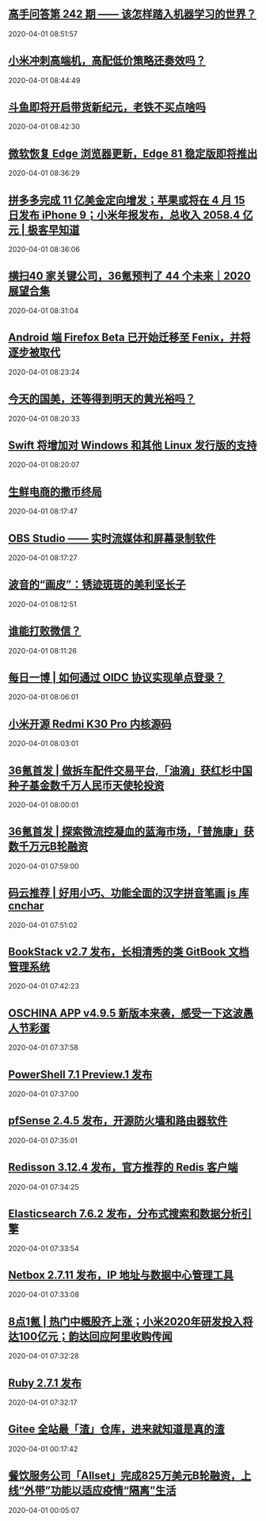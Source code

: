 ## <a href="https://www.oschina.net/question/4105562_2315636" target="_blank">高手问答第 242 期 —— 该怎样踏入机器学习的世界？</a>
2020-04-01 08:51:57 
## <a href="http://36kr.com/p/5307560.html?ktm_source=feed" target="_blank">小米冲刺高端机，高配低价策略还奏效吗？</a>
2020-04-01 08:44:49 
## <a href="http://www.36kr.com/p/5307495.html?ktm_source=feed" target="_blank">斗鱼即将开启带货新纪元，老铁不买点啥吗</a>
2020-04-01 08:42:30 
## <a href="https://www.oschina.net/news/114534/microsoft-resumes-edge-updates" target="_blank">微软恢复 Edge 浏览器更新，Edge 81 稳定版即将推出</a>
2020-04-01 08:36:29 
## <a href="http://www.geekpark.net/news/257778" target="_blank">拼多多完成 11 亿美金定向增发；苹果或将在 4 月 15 日发布 iPhone 9；小米年报发布，总收入 2058.4 亿元 | 极客早知道</a>
2020-04-01 08:36:06 
## <a href="http://36kr.com/p/5307522.html?ktm_source=feed" target="_blank">横扫40 家关键公司，36氪预判了 44 个未来｜2020展望合集</a>
2020-04-01 08:31:04 
## <a href="https://www.oschina.net/news/114533/mozilla-begins-bringing-fenix-to-firefox-beta" target="_blank">Android 端 Firefox Beta 已开始迁移至 Fenix，并将逐步被取代</a>
2020-04-01 08:23:24 
## <a href="http://36kr.com/p/5307487.html?ktm_source=feed" target="_blank">今天的国美，还等得到明天的黄光裕吗？</a>
2020-04-01 08:20:33 
## <a href="https://www.oschina.net/news/114532/official-swift-programming-for-windows" target="_blank">Swift 将增加对 Windows 和其他 Linux 发行版的支持</a>
2020-04-01 08:20:07 
## <a href="http://36kr.com/p/5307548.html?ktm_source=feed" target="_blank">生鲜电商的撒币终局</a>
2020-04-01 08:17:47 
## <a href="https://www.oschina.net/p/obs-studio" target="_blank">OBS Studio —— 实时流媒体和屏幕录制软件</a>
2020-04-01 08:17:27 
## <a href="http://36kr.com/p/5307549.html?ktm_source=feed" target="_blank">波音的“画皮”：锈迹斑斑的美利坚长子</a>
2020-04-01 08:12:51 
## <a href="http://www.36kr.com/p/5307460.html?ktm_source=feed" target="_blank">谁能打败微信？</a>
2020-04-01 08:11:26 
## <a href="https://my.oschina.net/authing/blog/3212301" target="_blank">每日一博 | 如何通过 OIDC 协议实现单点登录？</a>
2020-04-01 08:06:01 
## <a href="https://www.oschina.net/news/114529/xiaomi-redmi-k30-pro-kernel-source-code" target="_blank">小米开源 Redmi K30 Pro 内核源码</a>
2020-04-01 08:03:01 
## <a href="http://36kr.com/p/5306197.html?ktm_source=feed" target="_blank">36氪首发 | 做拆车配件交易平台,「油滴」获红杉中国种子基金数千万人民币天使轮投资</a>
2020-04-01 08:00:01 
## <a href="http://36kr.com/p/5307187.html?ktm_source=feed" target="_blank">36氪首发 | 探索微流控凝血的蓝海市场，「普施康」获数千万元B轮融资</a>
2020-04-01 07:59:00 
## <a href="https://gitee.com/theajack/cnchar" target="_blank">码云推荐 | 好用小巧、功能全面的汉字拼音笔画 js 库 cnchar</a>
2020-04-01 07:51:02 
## <a href="https://www.oschina.net/news/114527/bookstack-2-7-released" target="_blank">BookStack v2.7 发布，长相清秀的类 GitBook 文档管理系统</a>
2020-04-01 07:42:23 
## <a href="https://www.oschina.net/news/114526/oschina-app-4-9-5-released" target="_blank">OSCHINA APP v4.9.5 新版本来袭，感受一下这波愚人节彩蛋</a>
2020-04-01 07:37:58 
## <a href="https://www.oschina.net/news/114525/powershell-7-1-preview-1-released" target="_blank">PowerShell 7.1 Preview.1 发布</a>
2020-04-01 07:37:00 
## <a href="https://www.oschina.net/news/114524/pfsense-2-4-5-released" target="_blank">pfSense 2.4.5 发布，开源防火墙和路由器软件</a>
2020-04-01 07:35:01 
## <a href="https://www.oschina.net/news/114523/redisson-3-12-4-released" target="_blank">Redisson 3.12.4 发布，官方推荐的 Redis 客户端</a>
2020-04-01 07:34:25 
## <a href="https://www.oschina.net/news/114522/elasticsearch-7-6-2-released" target="_blank">Elasticsearch 7.6.2 发布，分布式搜索和数据分析引擎</a>
2020-04-01 07:33:54 
## <a href="https://www.oschina.net/news/114521/netbox-2-7-11-released" target="_blank">Netbox 2.7.11 发布，IP 地址与数据中心管理工具</a>
2020-04-01 07:33:08 
## <a href="http://36kr.com/p/5307472.html?ktm_source=feed" target="_blank">8点1氪 | 热门中概股齐上涨；小米2020年研发投入将达100亿元；韵达回应阿里收购传闻</a>
2020-04-01 07:32:28 
## <a href="https://www.oschina.net/news/114520/ruby-2-7-1-released" target="_blank">Ruby 2.7.1 发布</a>
2020-04-01 07:32:17 
## <a href="https://gitee.com/gitee-frontend/page-animation" target="_blank">Gitee 全站最「渣」仓库，进来就知道是真的渣</a>
2020-04-01 00:17:42 
## <a href="http://36kr.com/p/5307502.html?ktm_source=feed" target="_blank">餐饮服务公司「Allset」完成825万美元B轮融资，上线“外带”功能以适应疫情“隔离”生活</a>
2020-04-01 00:05:07 
